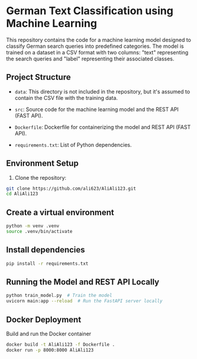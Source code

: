 # German Text Classification using Machine Learning

This repository contains the code for a machine learning model designed to classify German search queries into predefined categories. The model is trained on a dataset in a CSV format with two columns: "text" representing the search queries and "label" representing their associated classes.

## Project Structure

- `data`: This directory is not included in the repository, but it's assumed to contain the CSV file with the training data.

- `src`: Source code for the machine learning model and the REST API (FAST API).

- `Dockerfile`: Dockerfile for containerizing the model and REST API (FAST API).

- `requirements.txt`: List of Python dependencies.

## Environment Setup

1. Clone the repository:

```bash
git clone https://github.com/ali623/AliAli123.git
cd AliAli123
```

## Create a virtual environment

```bash
python -m venv .venv
source .venv/bin/activate
```

## Install dependencies

```bash
pip install -r requirements.txt
```

## Running the Model and REST API Locally

```bash
python train_model.py  # Train the model
uvicorn main:app --reload  # Run the FastAPI server locally
```
## Docker Deployment
Build and run the Docker container

```bash
docker build -t AliAli123 -f Dockerfile .
docker run -p 8000:8000 AliAli123
```


